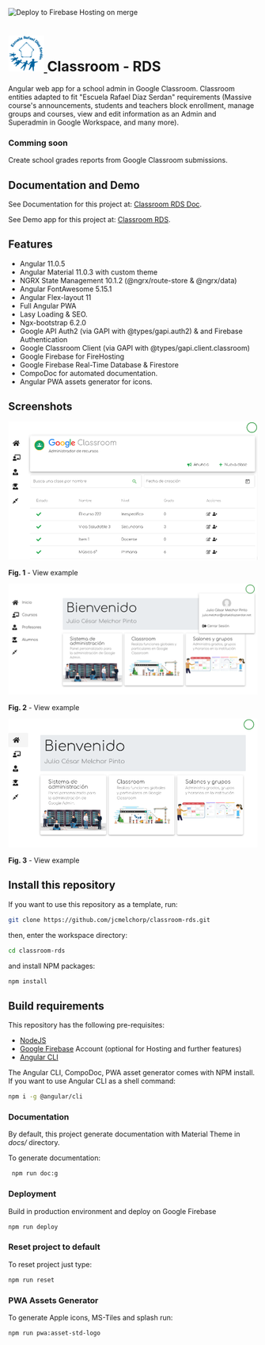 ![Deploy to Firebase Hosting on merge](https://github.com/jcmelchorp/classroom-rds/workflows/Deploy%20to%20Firebase%20Hosting/badge.svg?branch=main)



<h1> <a href="https://classroom-rds.web.app">
 <img src="projects/classroom-rds/src/assets/icons/android-icon-72x72.png">
 </a> Classroom - RDS
 </h1>


Angular web app for a school admin in Google Classroom. Classroom entities adapted to fit "Escuela Rafael Díaz Serdan" requirements (Massive course's announcements, students and teachers block enrollment, manage groups and courses, view and edit information as an Admin and Superadmin in Google Workspace, and many more).

### Comming soon

Create school grades reports from Google Classroom submissions.

## Documentation and Demo

See Documentation for this project at: [Classroom RDS Doc](https://jcmelchorp.github.io/classroom-rds/).

See Demo app for this project at: [Classroom RDS](https://classroom-rds.web.app).

## Features

- Angular 11.0.5
- Angular Material 11.0.3 with custom theme
- NGRX State Management 10.1.2 (@ngrx/route-store & @ngrx/data)
- Angular FontAwesome 5.15.1
- Angular Flex-layout 11
- Full Angular PWA
- Lasy Loading & SEO.
- Ngx-bootstrap 6.2.0
- Google API Auth2 (via GAPI with @types/gapi.auth2) & and Firebase Authentication
- Google Classroom Client (via GAPI with @types/gapi.client.classroom)
- Google Firebase for FireHosting
- Google Firebase Real-Time Database & Firestore
- CompoDoc for automated documentation.
- Angular PWA assets generator for icons.

## Screenshots

![](projects/classroom-rds/src/assets/screenshots/screenshot01.png)

**Fig. 1** - View example

![](projects/classroom-rds/src/assets/screenshots/screenshot02.png)

**Fig. 2** - View example

![](projects/classroom-rds/src/assets/screenshots/screenshot03.png)

**Fig. 3** - View example
## Install this repository

If you want to use this repository as a template, run:

```` bash
git clone https://github.com/jcmelchorp/classroom-rds.git
````

then, enter the workspace directory:

```` bash
cd classroom-rds
````

and install NPM packages:

```` bash
npm install
````

## Build requirements

This repository has the following pre-requisites:

- [NodeJS](https://nodejs.org/)
- [Google Firebase](https://firebase.google.com/) Account (optional for Hosting and further features)
- [Angular CLI](https://cli.angular.io/)


The Angular CLI, CompoDoc, PWA asset generator comes with NPM install. If you want to use Angular CLI as a shell command:

```` bash
npm i -g @angular/cli
````

### Documentation

By default, this project generate documentation with Material Theme in *docs/* directory.

To generate documentation:

```` bash
 npm run doc:g
````

### Deployment

Build in production environment and deploy on Google Firebase

```` bash
npm run deploy
````

### Reset project to default

To reset project just type:

```` bash
npm run reset
````

### PWA Assets Generator

To generate Apple icons, MS-Tiles and splash run:

```` bash
npm run pwa:asset-std-logo
````
